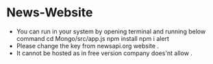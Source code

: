 # News-Website

* You can run in your system by opening terminal and running below command 
    cd Mongo/src/app.js
    npm install
    npm i alert
* Please change the key from newsapi.org website .
* It cannot be hosted as in free version company does'nt allow .
